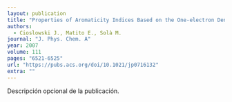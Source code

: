 ```yaml
---
layout: publication
title: "Properties of Aromaticity Indices Based on the One-electron Density Matrix"
authors:
  - Cioslowski J., Matito E., Solà M.
journal: "J. Phys. Chem. A"
year: 2007
volume: 111
pages: "6521-6525"
url: "https://pubs.acs.org/doi/10.1021/jp0716132"
extra: ""
---
```


Descripción opcional de la publicación.

